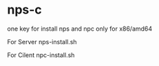 # nps-c
one key for install nps and npc 
only for x86/amd64

For Server
nps-install.sh

For Cilent
npc-install.sh
